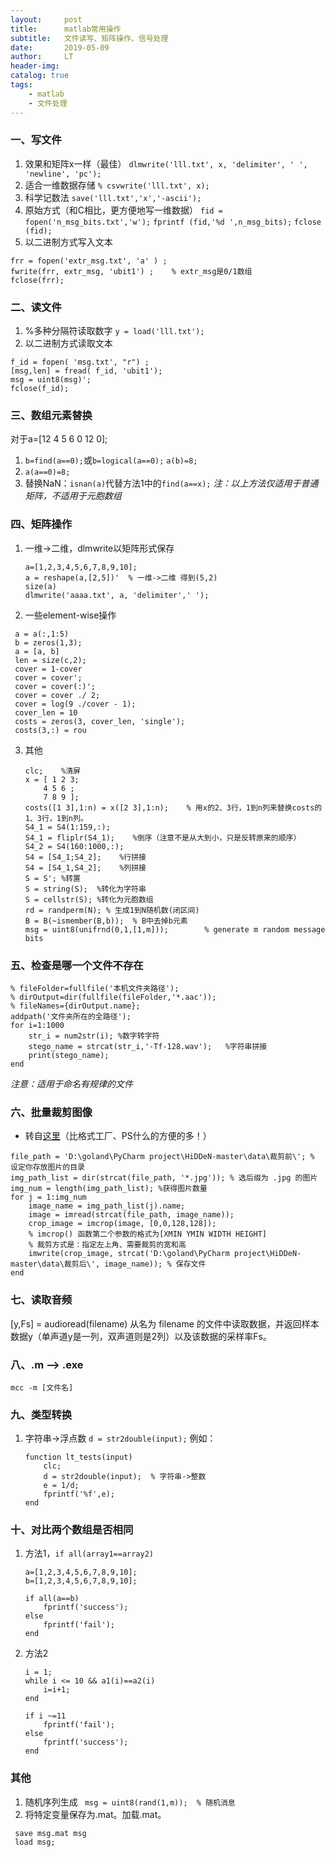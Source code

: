 ```yaml
---
layout:     post
title:      matlab常用操作
subtitle:   文件读写、矩阵操作、信号处理
date:       2019-05-09
author:     LT
header-img: 
catalog: true
tags:
    - matlab
    - 文件处理
---
```



### 一、写文件
1. 效果和矩阵x一样（最佳）
 `dlmwrite('lll.txt', x, 'delimiter', ' ', 'newline', 'pc');`
2. 适合一维数据存储
`% csvwrite('lll.txt', x);`
3. 科学记数法
`save('lll.txt','x','-ascii'); `
4. 原始方式（和C相比，更方便地写一维数据）
`fid = fopen('n_msg_bits.txt','w');`
`fprintf (fid,'%d ',n_msg_bits);`
`fclose (fid);`
5. 以二进制方式写入文本
```
frr = fopen('extr_msg.txt', 'a' ) ;       
fwrite(frr, extr_msg, 'ubit1') ;	% extr_msg是0/1数组
fclose(frr);
```

### 二、读文件
1. %多种分隔符读取数字
`y = load('lll.txt');`
2. 以二进制方式读取文本
```
f_id = fopen( 'msg.txt', "r") ; 
[msg,len] = fread( f_id, 'ubit1');
msg = uint8(msg)';
fclose(f_id);
```


### 三、数组元素替换
对于a=[12 4 5 6 0 12 0];
1. `b=find(a==0);`或`b=logical(a==0);`
`a(b)=8;`
2. `a(a==0)=8;`
3. 替换NaN：`isnan(a)`代替方法1中的`find(a==x);` 
*注：以上方法仅适用于普通矩阵，不适用于元胞数组*

### 四、矩阵操作
1. 一维->二维，dlmwrite以矩阵形式保存
    ```
    a=[1,2,3,4,5,6,7,8,9,10];
    a = reshape(a,[2,5])'  % 一维->二维 得到(5,2)
    size(a)
    dlmwrite('aaaa.txt', a, 'delimiter',' ');  
    ```
2. 一些element-wise操作
```
 a = a(:,1:5)
 b = zeros(1,3);
 a = [a, b]
 len = size(c,2);
 cover = 1-cover 
 cover = cover';
 cover = cover(:)';
 cover = cover ./ 2;
 cover = log(9 ./cover - 1);
 cover_len = 10
 costs = zeros(3, cover_len, 'single');
 costs(3,:) = rou
```
3. 其他
    ```
    clc;    %清屏
    x = [ 1 2 3;
        4 5 6 ;
        7 8 9 ];
    costs([1 3],1:n) = x([2 3],1:n);    % 用x的2、3行，1到n列来替换costs的1、3行，1到n列。
    S4_1 = S4(1:159,:);
    S4_1 = fliplr(S4_1);    %倒序（注意不是从大到小，只是反转原来的顺序）
    S4_2 = S4(160:1000,:);
    S4 = [S4_1;S4_2];    %行拼接
    S4 = [S4_1,S4_2];    %列拼接
    S = S'; %转置
    S = string(S);  %转化为字符串
    S = cellstr(S); %转化为元胞数组
    rd = randperm(N); % 生成1到N随机数(闭区间)
    B = B(~ismember(B,b));  % B中去掉b元素
    msg = uint8(unifrnd(0,1,[1,m]));        % generate m random message bits
    ```

### 五、检查是哪一个文件不存在
```
% fileFolder=fullfile('本机文件夹路径');
% dirOutput=dir(fullfile(fileFolder,'*.aac'));
% fileNames={dirOutput.name};
addpath('文件夹所在的全路径');
for i=1:1000   
    str_i = num2str(i); %数字转字符
    stego_name = strcat(str_i,'-Tf-128.wav');   %字符串拼接
    print(stego_name);
end
```
*注意：适用于命名有规律的文件*

### 六、批量裁剪图像
+ 转自[这里](https://blog.csdn.net/weixin_39679367/article/details/84475901)（比格式工厂、PS什么的方便的多！）
```
file_path = 'D:\goland\PyCharm project\HiDDeN-master\data\裁剪前\'; % 设定你存放图片的目录
img_path_list = dir(strcat(file_path, '*.jpg')); % 选后缀为 .jpg 的图片
img_num = length(img_path_list); %获得图片数量
for j = 1:img_num 
    image_name = img_path_list(j).name;
    image = imread(strcat(file_path, image_name));
    crop_image = imcrop(image, [0,0,128,128]);
    % imcrop() 函数第二个参数的格式为[XMIN YMIN WIDTH HEIGHT]
    % 裁剪方式是：指定左上角、需要裁剪的宽和高
    imwrite(crop_image, strcat('D:\goland\PyCharm project\HiDDeN-master\data\裁剪后\', image_name)); % 保存文件
end
```

### 七、读取音频
[y,Fs] = audioread(filename) 从名为 filename 的文件中读取数据，并返回样本数据y（单声道y是一列，双声道则是2列）以及该数据的采样率Fs。

### 八、.m --> .exe
`mcc -m [文件名]`

### 九、类型转换
1. 字符串->浮点数
`d = str2double(input);`
例如：
    ```
    function lt_tests(input)
        clc;
        d = str2double(input);  % 字符串->整数
        e = 1/d;
        fprintf('%f',e);
    end
    ```

### 十、对比两个数组是否相同
1. 方法1，`if all(array1==array2)`
    ```
    a=[1,2,3,4,5,6,7,8,9,10];
    b=[1,2,3,4,5,6,7,8,9,10];

    if all(a==b)
        fprintf('success');
    else
        fprintf('fail');
    end
    ```
2. 方法2
    ```
    i = 1; 
    while i <= 10 && a1(i)==a2(i)
        i=i+1;
    end
    
    if i ~=11
        fprintf('fail');
    else
        fprintf('success');
    end
    ```




### 其他
1. 随机序列生成
` msg = uint8(rand(1,m));  % 随机消息`
2. 将特定变量保存为.mat。加载.mat。
```
 save msg.mat msg
 load msg;
```